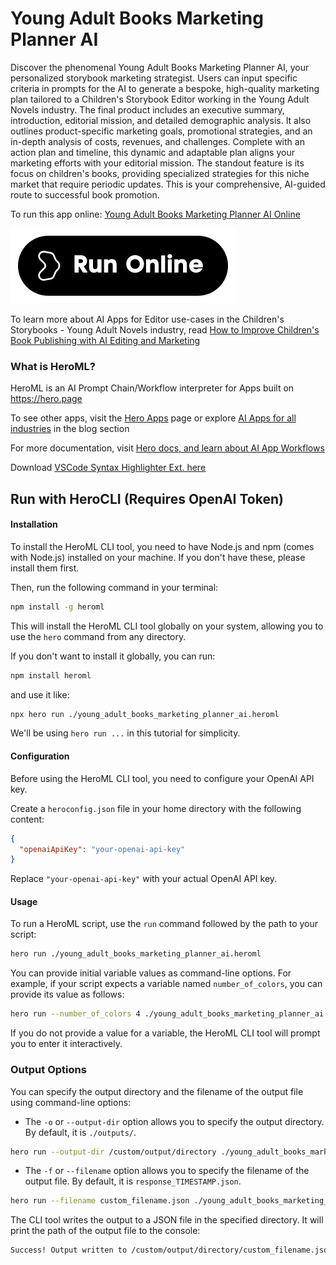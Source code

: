 # Young Adult Books Marketing Planner AI

Discover the phenomenal Young Adult Books Marketing Planner AI, your personalized storybook marketing strategist. Users can input specific criteria in prompts for the AI to generate a bespoke, high-quality marketing plan tailored to a Children's Storybook Editor working in the Young Adult Novels industry. The final product includes an executive summary, introduction, editorial mission, and detailed demographic analysis. It also outlines product-specific marketing goals, promotional strategies, and an in-depth analysis of costs, revenues, and challenges. Complete with an action plan and timeline, this dynamic and adaptable plan aligns your marketing efforts with your editorial mission. The standout feature is its focus on children's books, providing specialized strategies for this niche market that require periodic updates. This is your comprehensive, AI-guided route to successful book promotion.

To run this app online: [Young Adult Books Marketing Planner AI Online](https://hero.page/app/young-adult-books-marketing-planner-ai-custom-ai-storybook-marketing-strategist/VyHOOhe8yTrdMCiQS7dN)

[![Run Young Adult Books Marketing Planner AI Online](/assets/run.svg)](https://hero.page/app/young-adult-books-marketing-planner-ai-custom-ai-storybook-marketing-strategist/VyHOOhe8yTrdMCiQS7dN)

To learn more about AI Apps for Editor use-cases in the Children's Storybooks - Young Adult Novels industry, read [How to Improve Children's Book Publishing with AI Editing and Marketing](https://hero.page/blog/ai/children's-storybooks-young-adult-novels/how-to-improve-children's-book-publishing-with-ai-editing-and-marketing/170806)

### What is HeroML?
HeroML is an AI Prompt Chain/Workflow interpreter for Apps built on https://hero.page 

To see other apps, visit the [Hero Apps](https://hero.page/apps) page or explore [AI Apps for all industries](https://hero.page/blog) in the blog section

For more documentation, visit [Hero docs, and learn about AI App Workflows](https://hero.page/tutorials/introduction-to-heroml)

Download [VSCode Syntax Highlighter Ext. here](https://marketplace.visualstudio.com/items?itemName=hero-page.heroml)

## Run with HeroCLI (Requires OpenAI Token)

#### Installation

To install the HeroML CLI tool, you need to have Node.js and npm (comes with Node.js) installed on your machine. If you don't have these, please install them first. 

Then, run the following command in your terminal:

```bash
npm install -g heroml
```

This will install the HeroML CLI tool globally on your system, allowing you to use the `hero` command from any directory.

If you don't want to install it globally, you can run:

```bash
npm install heroml
```

and use it like:

```bash
npx hero run ./young_adult_books_marketing_planner_ai.heroml
```

We'll be using `hero run ...` in this tutorial for simplicity.

#### Configuration

Before using the HeroML CLI tool, you need to configure your OpenAI API key. 

Create a `heroconfig.json` file in your home directory with the following content:

```json
{
  "openaiApiKey": "your-openai-api-key"
}
```

Replace `"your-openai-api-key"` with your actual OpenAI API key.

#### Usage

To run a HeroML script, use the `run` command followed by the path to your script:

```bash
hero run ./young_adult_books_marketing_planner_ai.heroml
```

You can provide initial variable values as command-line options. For example, if your script expects a variable named `number_of_colors`, you can provide its value as follows:

```bash
hero run --number_of_colors 4 ./young_adult_books_marketing_planner_ai.heroml
```

If you do not provide a value for a variable, the HeroML CLI tool will prompt you to enter it interactively.

### Output Options

You can specify the output directory and the filename of the output file using command-line options:

- The `-o` or `--output-dir` option allows you to specify the output directory. By default, it is `./outputs/`.

```bash
hero run --output-dir /custom/output/directory ./young_adult_books_marketing_planner_ai.heroml
```

- The `-f` or `--filename` option allows you to specify the filename of the output file. By default, it is `response_TIMESTAMP.json`.

```bash
hero run --filename custom_filename.json ./young_adult_books_marketing_planner_ai.heroml
```

The CLI tool writes the output to a JSON file in the specified directory. It will print the path of the output file to the console:

```bash
Success! Output written to /custom/output/directory/custom_filename.json
```


